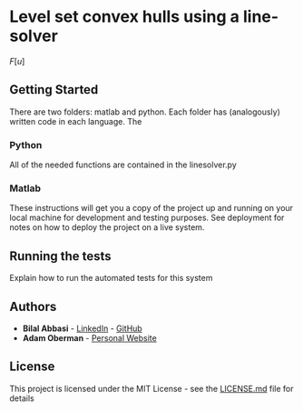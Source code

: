 # Level set convex hulls using a line-solver  

$F[u]$

## Getting Started

There are two folders: matlab and python. Each folder has (analogously) written code in each language. The 

### Python

All of the needed functions are contained in the linesolver.py 

### Matlab

These instructions will get you a copy of the project up and running on your local machine for development and testing purposes. See deployment for notes on how to deploy the project on a live system.

## Running the tests

Explain how to run the automated tests for this system

## Authors

* **Bilal Abbasi** - [LinkedIn](https://www.linkedin.com/in/bilal-abbasi-51948655/)
                   - [GitHub](https://github.com/bilabbasi)
* **Adam Oberman** - [Personal Website](http://www.adamoberman.net/)
## License

This project is licensed under the MIT License - see the [LICENSE.md](LICENSE.md) file for details
